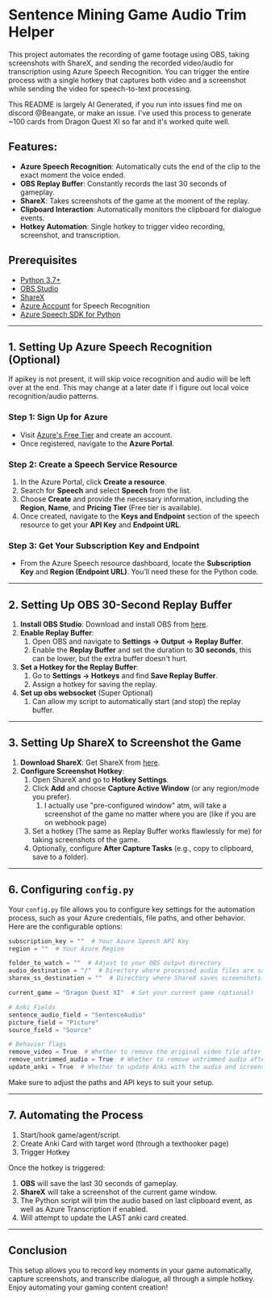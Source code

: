 # Sentence Mining Game Audio Trim Helper

This project automates the recording of game footage using OBS, taking screenshots with ShareX, and sending the recorded video/audio for transcription using Azure Speech Recognition. You can trigger the entire process with a single hotkey that captures both video and a screenshot while sending the video for speech-to-text processing.


This README is largely AI Generated, if you run into issues find me on discord @Beangate, or make an issue. I've used this process to generate ~100 cards from Dragon Quest XI so far and it's worked quite well.


## Features:
- **Azure Speech Recognition**: Automatically cuts the end of the clip to the exact moment the voice ended.
- **OBS Replay Buffer**: Constantly records the last 30 seconds of gameplay.
- **ShareX**: Takes screenshots of the game at the moment of the replay.
- **Clipboard Interaction**: Automatically monitors the clipboard for dialogue events.
- **Hotkey Automation**: Single hotkey to trigger video recording, screenshot, and transcription.

## Prerequisites

- [Python 3.7+](https://www.python.org/downloads/)
- [OBS Studio](https://obsproject.com/)
- [ShareX](https://getsharex.com/)
- [Azure Account](https://azure.microsoft.com/) for Speech Recognition
- [Azure Speech SDK for Python](https://pypi.org/project/azure-cognitiveservices-speech/)

---

## 1. Setting Up Azure Speech Recognition (Optional)

If apikey is not present, it will skip voice recognition and audio will be left over at the end. This may change at a later date if i figure out local voice recognition/audio patterns.

### Step 1: Sign Up for Azure
- Visit [Azure's Free Tier](https://azure.microsoft.com/en-us/free/) and create an account.
- Once registered, navigate to the **Azure Portal**.

### Step 2: Create a Speech Service Resource
1. In the Azure Portal, click **Create a resource**.
2. Search for **Speech** and select **Speech** from the list.
3. Choose **Create** and provide the necessary information, including the **Region**, **Name**, and **Pricing Tier** (Free tier is available).
4. Once created, navigate to the **Keys and Endpoint** section of the speech resource to get your **API Key** and **Endpoint URL**.

### Step 3: Get Your Subscription Key and Endpoint
- From the Azure Speech resource dashboard, locate the **Subscription Key** and **Region (Endpoint URL)**. You’ll need these for the Python code.

---

## 2. Setting Up OBS 30-Second Replay Buffer

1. **Install OBS Studio**: Download and install OBS from [here](https://obsproject.com/).
2. **Enable Replay Buffer**:
   1. Open OBS and navigate to **Settings → Output → Replay Buffer**.
   2. Enable the **Replay Buffer** and set the duration to **30 seconds**, this can be lower, but the extra buffer doesn't hurt.
3. **Set a Hotkey for the Replay Buffer**:
   1. Go to **Settings → Hotkeys** and find **Save Replay Buffer**.
   2. Assign a hotkey for saving the replay.
4. **Set up obs websocket** (Super Optional)
    1. Can allow my script to automatically start (and stop) the replay buffer.

---

## 3. Setting Up ShareX to Screenshot the Game

1. **Download ShareX**: Get ShareX from [here](https://getsharex.com/).
2. **Configure Screenshot Hotkey**:
   1. Open ShareX and go to **Hotkey Settings**.
   2. Click **Add** and choose **Capture Active Window** (or any region/mode you prefer).
      1. I actually use "pre-configured window" atm, will take a screenshot of the game no matter where you are (like if you are on webhook page)
   3. Set a hotkey (The same as Replay Buffer works flawlessly for me) for taking screenshots of the game.
   4. Optionally, configure **After Capture Tasks** (e.g., copy to clipboard, save to a folder).

---

## 6. Configuring `config.py`

Your `config.py` file allows you to configure key settings for the automation process, such as your Azure credentials, file paths, and other behavior. Here are the configurable options:

```python
subscription_key = ""  # Your Azure Speech API Key
region = ""  # Your Azure Region

folder_to_watch = ""  # Adjust to your OBS output directory
audio_destination = "/"  # Directory where processed audio files are saved
sharex_ss_destination = ""  # Directory where ShareX saves screenshots

current_game = "Dragon Quest XI"  # Set your current game (optional)

# Anki Fields
sentence_audio_field = "SentenceAudio"
picture_field = "Picture"
source_field = "Source"

# Behavior flags
remove_video = True  # Whether to remove the original video file after processing
remove_untrimmed_audio = True  # Whether to remove untrimmed audio after trimming
update_anki = True  # Whether to update Anki with the audio and screenshot
```

Make sure to adjust the paths and API keys to suit your setup.

---

## 7. Automating the Process

1. Start/hook game/agent/script.
2. Create Anki Card with target word (through a texthooker page)
3. Trigger Hotkey

Once the hotkey is triggered:
1. **OBS** will save the last 30 seconds of gameplay.
2. **ShareX** will take a screenshot of the current game window.
3. The Python script will trim the audio based on last clipboard event, as well as Azure Transcription if enabled.
4. Will attempt to update the LAST anki card created.

---

## Conclusion

This setup allows you to record key moments in your game automatically, capture screenshots, and transcribe dialogue, all through a simple hotkey. Enjoy automating your gaming content creation!

